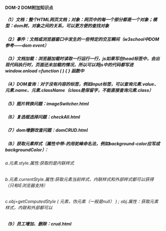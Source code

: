 #### DOM-2 DOM附加知识点 

##### （1）文档：整个HTML网页文档；对象：网页中的每一个部分都是一个对象；模型：dom树，对象之间的关系，可以更方便的查找对象

##### （2）事件：文档或浏览器窗口中发生的一些特定的交互瞬间（w3school中DOM参考——dom event）

##### （3）文档加载：浏览器加载时读取一行运行一行，js如果写在head标签中，会出现代码执行时，页面还未加载的情况，所以可以将js中的代码都写进window.onload =function ( ) { } 函数中

##### （4）DOM查询：对于没有内容的标签，例如input标签，可以查询元素.value、元素.name、元素.className（class是保留字，不能直接查询元素.class）

##### （5）图片转换问题：imageSwitcher.html

##### （6）复选框选择问题：checkAll.html

##### （7）dom增删改查问题：domCRUD.html

##### （8）获取元素样式（属性中带-的用驼峰命名法，例如background-color应写成backgroundColor）：

###### a.元素.style.属性:获取的是内联样式

###### b.元素.currentStyle.属性:获取元素当前样式，内联样式和外部样式都可以获得（只有IE浏览器支持）

###### c.obj=getComputedStyle ( 元素，伪元素（一般是null） ) ; obj.属性：获取元素样式，内联和外部都可以

##### （9）员工增加、删除：crud.html
